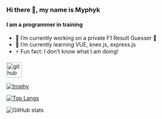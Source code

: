 ### Hi there 👋, my name is Myphyk
#### I am a programmer in training


- 🔭 I’m currently working on a private F1 Result Guesser 🤫 
- 🌱 I’m currently learning VUE, knex.js, express.js 
- ⚡ Fun fact: I don't know what I am doing! 


[<img src='https://cdn.jsdelivr.net/npm/simple-icons@3.0.1/icons/github.svg' alt='github' height='40'>](https://github.com/myphyk)  

[![trophy](https://github-profile-trophy.vercel.app/?username=myphyk)](https://github.com/ryo-ma/github-profile-trophy)

[![Top Langs](https://github-readme-stats.vercel.app/api/top-langs/?username=myphyk)](https://github.com/anuraghazra/github-readme-stats)

![GitHub stats](https://github-readme-stats.vercel.app/api?username=myphyk&show_icons=true&count_private=true) 
